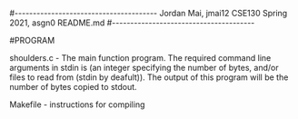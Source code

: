 #---------------------------------------
Jordan Mai, jmai12
CSE130 Spring 2021, asgn0
README.md
#---------------------------------------

#PROGRAM

shoulders.c - The main function program. The required command line arguments in stdin is (an integer specifying the number of bytes, and/or files to read from (stdin by deafult)). The output of this program will be the number of bytes copied to stdout. 

Makefile - instructions for compiling 
